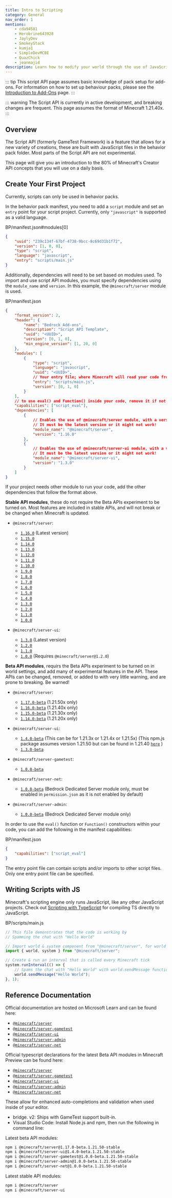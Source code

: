 ```yaml
---
title: Intro to Scripting
category: General
nav_order: 1
mentions:
    - cda94581
    - Herobrine643928
    - JaylyDev
    - SmokeyStack
    - kumja1
    - SimpleDevMCBE
    - QuazChick
    - jeanmajid
description: Learn how to modify your world through the use of JavaScript files.
---
```


::: tip
This script API page assumes basic knowledge of pack setup for add-ons. For information on how to set up behaviour packs, please see the [Introduction to Add-Ons](/guide/introduction) page.
:::

::: warning
The Script API is currently in active development, and breaking changes are frequent. This page assumes the format of Minecraft 1.21.40x.
:::

## Overview

The Script API (formerly GameTest Framework) is a feature that allows for a new variety of creations, these are built with JavaScript files in the behavior pack folder. Most parts of the Script API are not experimental.

This page will give you an introduction to the 80% of Minecraft's Creator API concepts that you will use on a daily basis.

## Create Your First Project

Currently, scripts can only be used in behavior packs.

In the behavior pack manifest, you need to add a `script` module and set an `entry` point for your script project. Currently, only `"javascript"` is supported as a valid language.

<CodeHeader>BP/manifest.json#modules[0]</CodeHeader>

```json
{
    "uuid": "239c134f-67bf-4738-9bcc-8c69d31b1f72",
    "version": [1, 0, 0],
    "type": "script",
    "language": "javascript",
    "entry": "scripts/main.js"
}
```

Additionally, dependencies will need to be set based on modules used. To import and use script API modules, you must specify dependencies using the `module_name` and `version`. In this example, the `@minecraft/server` module is used.

<CodeHeader>BP/manifest.json</CodeHeader>

```json
{
    "format_version": 2,
    "header": {
        "name": "Bedrock Add-ons",
        "description": "Script API Template",
        "uuid": "<UUID>",
        "version": [0, 1, 0],
        "min_engine_version": [1, 20, 0]
    },
    "modules": [
        {
            "type": "script",
            "language": "javascript",
            "uuid": "<UUID>",
            // Your entry file; where Minecraft will read your code from.
            "entry": "scripts/main.js",
            "version": [0, 1, 0]
        }
    ],
    // to use eval() and Function() inside your code, remove it if not neccessary
    "capabilities": ["script_eval"],
    "dependencies": [
        {
            // Enables the use of @minecraft/server module, with a version of 1.15.0.
            // It must be the latest version or it might not work!
            "module_name": "@minecraft/server",
            "version": "1.16.0"
        },
        {
            // Enables the use of @minecraft/server-ui module, with a version of 1.3.0.
            // It must be the latest version or it might not work!
            "module_name": "@minecraft/server-ui",
            "version": "1.3.0"
        }
    ]
}
```

If your project needs other module to run your code, add the other dependencies that follow the format above.

**Stable API modules**, these do not require the Beta APIs experiment to be turned on. Most features are included in stable APIs, and will not break or be changed when Minecraft is updated.

-   `@minecraft/server`:

    -   [`1.16.0`](https://www.npmjs.com/package/@minecraft/server/v/1.16.0) (Latest version)
    -   [`1.15.0`](https://www.npmjs.com/package/@minecraft/server/v/1.15.0)
    -   [`1.14.0`](https://www.npmjs.com/package/@minecraft/server/v/1.14.0)
    -   [`1.13.0`](https://www.npmjs.com/package/@minecraft/server/v/1.13.0)
    -   [`1.12.0`](https://www.npmjs.com/package/@minecraft/server/v/1.12.0)
    -   [`1.11.0`](https://www.npmjs.com/package/@minecraft/server/v/1.11.0)
    -   [`1.10.0`](https://www.npmjs.com/package/@minecraft/server/v/1.10.0)
    -   [`1.9.0`](https://www.npmjs.com/package/@minecraft/server/v/1.9.0)
    -   [`1.8.0`](https://www.npmjs.com/package/@minecraft/server/v/1.8.0)
    -   [`1.7.0`](https://www.npmjs.com/package/@minecraft/server/v/1.7.0)
    -   [`1.6.0`](https://www.npmjs.com/package/@minecraft/server/v/1.6.0)
    -   [`1.5.0`](https://www.npmjs.com/package/@minecraft/server/v/1.5.0)
    -   [`1.4.0`](https://www.npmjs.com/package/@minecraft/server/v/1.4.0)
    -   [`1.3.0`](https://www.npmjs.com/package/@minecraft/server/v/1.3.0)
    -   [`1.2.0`](https://www.npmjs.com/package/@minecraft/server/v/1.2.0)
    -   [`1.1.0`](https://www.npmjs.com/package/@minecraft/server/v/1.1.0)
    -   [`1.0.0`](https://www.npmjs.com/package/@minecraft/server/v/1.0.0)

-   `@minecraft/server-ui`:

    -   [`1.3.0`](https://www.npmjs.com/package/@minecraft/server-ui/v/1.3.0) (Latest version)
    -   [`1.2.0`](https://www.npmjs.com/package/@minecraft/server-ui/v/1.2.0)
    -   [`1.1.0`](https://www.npmjs.com/package/@minecraft/server/v/1.1.0)
    -   [`1.0.0`](https://www.npmjs.com/package/@minecraft/server/v/1.0.0) (Requires `@minecraft/server@1.2.0`)

**Beta API modules**, requirs the Beta APIs experiment to be turned on in world settings, and add many of experimental features in the API. These APIs can be changed, removed, or added to with very little warning, and are prone to breaking. Be warned!

-   `@minecraft/server`:

    -   [`1.17.0-beta`](https://www.npmjs.com/package/@minecraft/server/v/1.17.0-beta.1.21.50-stable) (1.21.50x only)
    -   [`1.16.0-beta`](https://www.npmjs.com/package/@minecraft/server/v/1.16.0-beta.1.21.40-stable) (1.21.40x only)
    -   [`1.15.0-beta`](https://www.npmjs.com/package/@minecraft/server/v/1.15.0-beta.1.21.30-stable) (1.21.30x only)
    -   [`1.14.0-beta`](https://www.npmjs.com/package/@minecraft/server/v/1.14.0-beta.1.21.20-stable) (1.21.20x only)

-   `@minecraft/server-ui`:
    -   [`1.4.0-beta`](https://www.npmjs.com/package/@minecraft/server-ui/v/1.4.0-beta.1.21.50-stable) (This can be for 1.21.3x or 1.21.4x or 1.21.5x) (This npm.js package assumes version 1.21.50 but can be found in 1.21.40 [`here`](https://www.npmjs.com/package/@minecraft/server-ui/v/1.4.0-beta.1.21.40-stable) )
    -   [`1.3.0-beta`](https://www.npmjs.com/package/@minecraft/server-ui/v/1.3.0-beta.1.21.23-stable)
-   `@minecraft/server-gametest`:

    -   [`1.0.0-beta`](https://www.npmjs.com/package/@minecraft/server-gametest/v/1.0.0-beta.1.21.50-stable)

-   `@minecraft/server-net`:

    -   [`1.0.0-beta`](https://www.npmjs.com/package/@minecraft/server-net/v/1.0.0-beta.1.21.50-stable) (Bedrock Dedicated Server module only, must be enabled in `permission.json` as it is not enabled by default)

-   `@minecraft/server-admin`:

    -   [`1.0.0-beta`](https://www.npmjs.com/package/@minecraft/server-admin/v/1.0.0-beta.1.21.50-stable) (Bedrock Dedicated Server module only)

In order to use the `eval()` function or `Function()` constructors within your code, you can add the following in the manifest capabilities:

<CodeHeader>BP/manifest.json</CodeHeader>

```json
{
    "capabilities": ["script_eval"]
}
```

The entry point file can contain scripts and/or imports to other script files. Only one entry point file can be specified.

## Writing Scripts with JS

Minecraft's scripting engine only runs JavaScript, like any other JavaScript projects. Check out [Scripting with TypeScript](/scripting/typescript#script-api) for compiling TS directly to JavaScript.

<CodeHeader>BP/scripts/main.js</CodeHeader>

```js
// This file demonstrates that the code is working by
// Spamming the chat with "Hello World"

// Import world & system component from "@minecraft/server", for world & game logic.
import { world, system } from "@minecraft/server";

// Create & run an interval that is called every Minecraft tick
system.runInterval(() => {
    // Spams the chat with "Hello World" with world.sendMessage function from the API
    world.sendMessage("Hello World");
}, 1);
```

## Reference Documentation

Official documentation are hosted on Microsoft Learn and can be found here:

-   [`@minecraft/server`](https://learn.microsoft.com/minecraft/creator/scriptapi/mojang-minecraft/mojang-minecraft)
-   [`@minecraft/server-gametest`](https://learn.microsoft.com/minecraft/creator/scriptapi/mojang-gametest/mojang-gametest)
-   [`@minecraft/server-ui`](https://learn.microsoft.com/minecraft/creator/scriptapi/minecraft/server-ui/minecraft-server-ui)
-   [`@minecraft/server-admin`](https://learn.microsoft.com/minecraft/creator/scriptapi/mojang-minecraft-server-admin/mojang-minecraft-server-admin)
-   [`@minecraft/server-net`](https://learn.microsoft.com/minecraft/creator/scriptapi/mojang-net/mojang-net)

Official typescript declarations for the latest Beta API modules in Minecraft Preview can be found here:

-   [`@minecraft/server`](https://www.npmjs.com/package/@minecraft/server/v/beta)
-   [`@minecraft/server-gametest`](https://www.npmjs.com/package/@minecraft/server-gametest/v/beta)
-   [`@minecraft/server-ui`](https://www.npmjs.com/package/@minecraft/server-ui/v/beta)
-   [`@minecraft/server-admin`](https://www.npmjs.com/package/@minecraft/server-admin/v/beta)
-   [`@minecraft/server-net`](https://www.npmjs.com/package/@minecraft/server-net/v/beta)

These allow for enhanced auto-completions and validation when used inside of your editor.

-   bridge. v2: Ships with GameTest support built-in.
-   Visual Studio Code: Install Node.js and npm, then run the following in command line:

Latest beta API modules:

```bash
npm i @minecraft/server@1.17.0-beta.1.21.50-stable
npm i @minecraft/server-ui@1.4.0-beta.1.21.50-stable
npm i @minecraft/server-gametest@1.0.0-beta.1.21.50-stable
npm i @minecraft/server-admin@1.0.0-beta.1.21.50-stable
npm i @minecraft/server-net@1.0.0-beta.1.21.50-stable
```

Latest stable API modules:

```bash
npm i @minecraft/server
npm i @minecraft/server-ui
```
